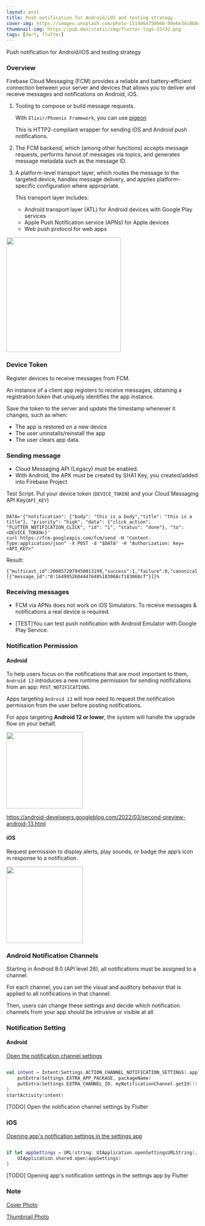 ```yaml
---
layout: post
title: Push notification for Android/iOS and testing strategy
cover-img: https://images.unsplash.com/photo-1514464750060-00e6e34c8b8c
thumbnail-img: https://pub.dev/static/img/flutter-logo-32x32.png
tags: [dart, flutter]
---
```

Push notification for Android/iOS and testing strategy

### Overview 

Firebase Cloud Messaging (FCM) provides a reliable and battery-efficient connection between your server and devices that allows you to deliver and receive messages and notifications on Android, iOS.

1. Tooling to compose or build message requests.

    With `Elixir/Phoenix Framework`, you can use [pigeon](https://github.com/codedge-llc/pigeon)

    This is HTTP2-compliant wrapper for sending iOS and Android push notifications.


2. The FCM backend, which (among other functions) accepts message requests, performs fanout of messages via topics, and generates message metadata such as the message ID.


3. A platform-level transport layer, which routes the message to the targeted device, handles message delivery, and applies platform-specific configuration where appropriate.

    This transport layer includes:

    - Android transport layer (ATL) for Android devices with Google Play services
    - Apple Push Notification service (APNs) for Apple devices
    - Web push protocol for web apps


<img width=300 src="https://firebase.google.com/docs/cloud-messaging/images/diagram-FCM.png" >

### Device Token 

Register devices to receive messages from FCM. 

An instance of a client app registers to receive messages, obtaining a registration token that uniquely identifies the app instance.

Save the token to the server and update the timestamp whenever it changes, such as when:

- The app is restored on a new device
- The user uninstalls/reinstall the app
- The user clears app data.

### Sending message 

- Cloud Messaging API (Legacy) must be enabled.
- With Android, the APK must be created by SHA1 Key, you created/added into Firebase Project

Test Script.  Put your device token (`DEVICE_TOKEN`) and your Cloud Messaging API Key(`API_KEY`)

```

DATA='{"notification": {"body": "this is a body","title": "this is a title"}, "priority": "high", "data": {"click_action": "FLUTTER_NOTIFICATION_CLICK", "id": "1", "status": "done"}, "to": <DEVICE_TOKEN>}'
curl https://fcm.googleapis.com/fcm/send -H "Content-Type:application/json" -X POST -d "$DATA" -H "Authorization: key=<API_KEY>"

```


Result: 

```
{"multicast_id":2008572079450013199,"success":1,"failure":0,"canonical_ids":0,"results":[{"message_id":"0:1649952604447648%183068cf183068cf"}]}% 

```

### Receiving messages

- FCM via APNs does not work on iOS Simulators. To receive messages & notifications a real device is required.

- [TEST]You can test push notification with Android Emulator with Google Play Service.



### Notification Permission 


#### Android 

To help users focus on the notifications that are most important to them, `Android 13` introduces a new runtime permission for sending notifications from an app: `POST_NOTIFICATIONS`. 

Apps targeting `Android 13` will now need to request the notification permission from the user before posting notifications. 

For apps targeting **Android 12 or lower**, the system will handle the upgrade flow on your behalf.

<img width=200 src="https://user-images.githubusercontent.com/3994863/163345624-92cdb54d-8ba8-41a0-a547-982f4659cb8e.png" />

https://android-developers.googleblog.com/2022/03/second-preview-android-13.html


#### iOS 

Request permission to display alerts, play sounds, or badge the app’s icon in response to a notification.

<img width=200 src ="https://user-images.githubusercontent.com/3994863/163344997-9ed3ad4c-6d11-4b5b-9402-635856ab8d2b.png" />


### Android Notification Channels 


Starting in Android 8.0 (API level 26), all notifications must be assigned to a channel.

For each channel, you can set the visual and auditory behavior that is applied to all notifications in that channel. 

Then, users can change these settings and decide which notification channels from your app should be intrusive or visible at all.


### Notification Setting 


#### Android 

[Open the notification channel settings](https://developer.android.com/training/notify-user/channels#UpdateChannel)

```kotlin

val intent = Intent(Settings.ACTION_CHANNEL_NOTIFICATION_SETTINGS).apply {
    putExtra(Settings.EXTRA_APP_PACKAGE, packageName)
    putExtra(Settings.EXTRA_CHANNEL_ID, myNotificationChannel.getId())
}
startActivity(intent)

```


[TODO] Open the notification channel settings by Flutter

### iOS 

[Opening app's notification settings in the settings app](https://stackoverflow.com/a/61097213)

```swift

if let appSettings = URL(string: UIApplication.openSettingsURLString), UIApplication.shared.canOpenURL(appSettings) {
    UIApplication.shared.open(appSettings)
}

```


[TODO] Opening app's notification settings in the settings app by Flutter


### Note

[Cover Photo](https://unsplash.com/photos/33oxtOMk6Ac)

[Thumbnail Photo](https://pub.dev/static/img/flutter-logo-32x32.png)
